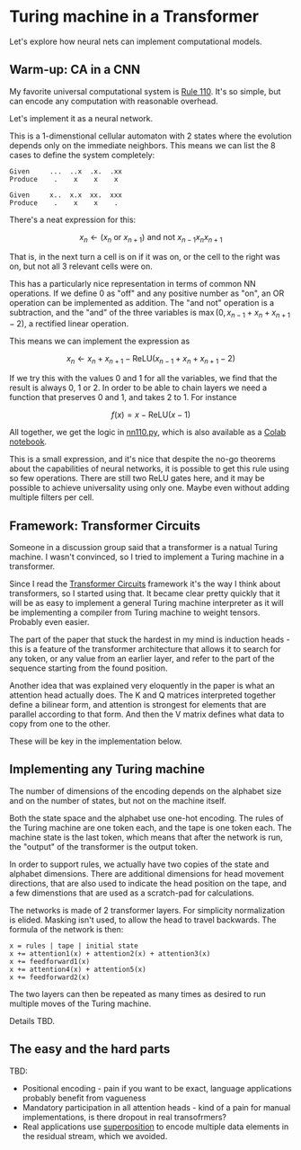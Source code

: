 # Turing machine in a Transformer

Let's explore how neural nets can implement computational models.

## Warm-up: CA in a CNN

My favorite universal computational system is
[Rule 110](https://en.wikipedia.org/wiki/Rule_110).
It's so simple, but can encode any computation with reasonable overhead.

Let's implement it as a neural network.

This is a 1-dimenstional cellular automaton with 2 states where the evolution
depends only on the immediate neighbors. This means we can list the 8 cases
to define the system completely:

    Given     ...  ..x  .x.  .xx
    Produce    .    x    x    x

    Given     x..  x.x  xx.  xxx
    Produce    .    x    x    .

There's a neat expression for this:

$$ x_{n} \leftarrow (x_{n} \text{ or } x_{n+1}) \text{ and not } x_{n-1} x_{n} x_{n+1} $$

That is, in the next turn a cell is on if it was on, or the cell to the right
was on, but not all 3 relevant cells were on.

This has a particularly nice representation in terms of common NN operations.
If we define 0 as "off" and any positive number as "on", an OR operation can
be implemented as addition. The "and not" operation is a subtraction, and
the "and" of the three variables is $\max(0, x_{n-1} + x_{n} + x_{n+1} - 2)$, a
rectified linear operation.

This means we can implement the expression as

$$ x_{n} \leftarrow x_{n} + x_{n+1} - \text{ReLU}(x_{n-1} + x_{n} + x_{n+1} - 2) $$

If we try this with the values 0 and 1 for all the variables, we find that
the result is always 0, 1 or 2. In order to be able to chain layers we need
a function that preserves 0 and 1, and takes 2 to 1. For instance

$$ f(x) = x - \text{ReLU}(x - 1) $$

All together, we get the logic in [nn110.py](nn110.py), which is also available
as a [Colab notebook](https://colab.research.google.com/drive/1RqB2T5sJD_8RGIkJTHL3AY0-D04WNH21).

This is a small expression, and it's nice that despite the no-go theorems
about the capabilities of neural networks, it is possible to get this rule
using so few operations. There are still two ReLU gates here, and it may be
possible to achieve universality using only one. Maybe even without adding
multiple filters per cell.

## Framework: Transformer Circuits

Someone in a discussion group said that a transformer is a natual Turing
machine. I wasn't convinced, so I tried to implement a Turing machine in
a transformer.

Since I read the
[Transformer Circuits](https://transformer-circuits.pub/2021/framework/)
framework it's the way I think about transformers, so I started using that.
It became clear pretty quickly that it will be as easy to implement a
general Turing machine interpreter as it will be implementing a compiler
from Turing machine to weight tensors. Probably even easier.

The part of the paper that stuck the hardest in my mind is induction heads -
this is a feature of the transformer architecture that allows it to search
for any token, or any value from an earlier layer, and refer to the part of
the sequence starting from the found position.

Another idea that was explained very eloquently in the paper is what an
attention head actually does. The K and Q matrices interpreted together
define a bilinear form, and attention is strongest for elements that are
parallel according to that form. And then the V matrix defines what data
to copy from one to the other.

These will be key in the implementation below.

## Implementing any Turing machine

The number of dimensions of the encoding depends on the alphabet size and
on the number of states, but not on the machine itself.

Both the state space and the alphabet use one-hot encoding. The rules
of the Turing machine are one token each, and the tape is one token each.
The machine state is the last token, which means that after the network
is run, the "output" of the transformer is the output token.

In order to support rules, we actually have two copies of the state and
alphabet dimensions. There are additional dimensions for head movement
directions, that are also used to indicate the head position on the tape,
and a few dimenstions that are used as a scratch-pad for calculations.

The networks is made of 2 transformer layers. For simplicity normalization
is elided. Masking isn't used, to allow the head to travel backwards.
The formula of the network is then:

    x = rules | tape | initial state
    x += attention1(x) + attention2(x) + attention3(x)
    x += feedforward1(x)
    x += attention4(x) + attention5(x)
    x += feedforward2(x)

The two layers can then be repeated as many times as desired to run multiple
moves of the Turing machine.

Details TBD.

## The easy and the hard parts

TBD:

* Positional encoding - pain if you want to be exact, language applications
    probably benefit from vagueness
* Mandatory participation in all attention heads - kind of a pain for manual
    implementations, is there dropout in real transofrmers?
* Real applications use
    [superposition](https://transformer-circuits.pub/2022/toy_model/index.html)
    to encode multiple data elements in the residual stream, which we avoided.
